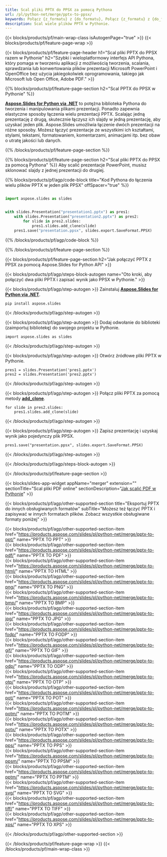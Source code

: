 ```yaml
---
title: Scal pliki PPTX do PPSX za pomocą Pythona
url: /pl/python-net/merge/pptx-to-ppsx/
keywords: Połącz {z_formatu} z {do_formatu}, Połącz {z_formatu} z {do_formatu}, Połącz {z_formatu} z {do_formatu}, PowerPoint, Prezentacja, {do_formatu}, Python, Aspose
description: Scal wiele plików PPTX w Pythonie.
---
```


{{< blocks/products/pf/main-wrap-class isAutogenPage="true" >}}
{{< blocks/products/pf/feature-page-wrap >}}

{{< blocks/products/pf/feature-page-header h1="Scal pliki PPTX do PPSX razem w Pythonie" h2="Szybki i wieloplatformowy interfejs API Pythona, który pomaga w tworzeniu aplikacji z możliwością tworzenia, scalania, sprawdzania lub konwertowania plików prezentacji Microsoft PowerPoint i OpenOffice bez użycia jakiegokolwiek oprogramowania, takiego jak Microsoft lub Open Office, Adobe PDF." >}}

{{% blocks/products/pf/feature-page-section h2="Scal PPTX do PPSX w Pythonie" %}}

[**Aspose.Slides for Python via .NET**](https://products.aspose.com/slides/pl/python-net/) to potężna biblioteka Pythona do tworzenia i manipulowania plikami prezentacji. Ponadto zapewnia elastyczne sposoby łączenia wielu prezentacji PPTX. Scalając jedną prezentację z drugą, skutecznie łączysz ich slajdy w jedną prezentację, aby uzyskać jeden plik. Aspose.Slides umożliwia łączenie dwóch prezentacji na różne sposoby. Możesz łączyć prezentacje ze wszystkimi ich kształtami, stylami, tekstami, formatowaniem, komentarzami, animacjami itp. bez obaw o utratę jakości lub danych.

{{% /blocks/products/pf/feature-page-section %}}

{{% blocks/products/pf/feature-page-section  h2="Scal pliki PPTX do PPSX za pomocą Pythona" %}}
Aby scalić prezentacje PowerPoint, musisz sklonować slajdy z jednej prezentacji do drugiej.

{{% blocks/products/pf/agp/code-block title="Kod Pythona do łączenia wielu plików PPTX w jeden plik PPSX" offSpacer="true" %}}

```python

import aspose.slides as slides


with slides.Presentation("presentation1.pptx") as pres1:
    with slides.Presentation("presentation2.pptx") as pres2:
        for slide in pres2.slides:
            pres1.slides.add_clone(slide)
    pres1.save("presentation.ppsx", slides.export.SaveFormat.PPSX)
```


{{% /blocks/products/pf/agp/code-block %}}

{{% /blocks/products/pf/feature-page-section %}}

{{< blocks/products/pf/feature-page-section  h2="Jak połączyć PPTX z PPSX za pomocą Aspose.Slides for Python API" >}}

{{< blocks/products/pf/agp/steps-block-autogen name="Oto kroki, aby połączyć dwa pliki PPTX i zapisać wynik jako PPSX w Pythonie." >}}

{{< blocks/products/pf/agp/step-autogen >}}
Zainstaluj [**Aspose.Slides for Python via .NET**](https://products.aspose.com/slides/pl/python-net/).
```
pip install aspose.slides
```
{{< /blocks/products/pf/agp/step-autogen >}}

{{< blocks/products/pf/agp/step-autogen >}}
Dodaj odwołanie do biblioteki (zaimportuj bibliotekę) do swojego projektu w Pythonie.
```
import aspose.slides as slides
```
{{< /blocks/products/pf/agp/step-autogen >}}

{{< blocks/products/pf/agp/step-autogen >}}
Otwórz źródłowe pliki PPTX w Pythonie.
```
pres1 = slides.Presentation('pres1.pptx')
pres2 = slides.Presentation('pres2.pptx')
```
{{< /blocks/products/pf/agp/step-autogen >}}

{{< blocks/products/pf/agp/step-autogen >}}
Połącz pliki PPTX za pomocą metody [**add_clone**](https://reference.aspose.com/slides/python-net/aspose.slides/islidecollection/#methods).
```
for slide in pres2.slides:
    pres1.slides.add_clone(slide)
```
{{< /blocks/products/pf/agp/step-autogen >}}

{{< blocks/products/pf/agp/step-autogen >}}
Zapisz prezentację i uzyskaj wynik jako pojedynczy plik PPSX.
```
pres1.save("presentation.ppsx", slides.export.SaveFormat.PPSX)
```

{{< /blocks/products/pf/agp/step-autogen >}}

{{< /blocks/products/pf/agp/steps-block-autogen >}}

{{< /blocks/products/pf/feature-page-section >}}

{{< blocks/slides-app-widget  appName="merger" extension="" sectionTitle="Scal pliki PDF online" sectionDescription="[Jak scalić PDF w Pythonie](https://products.aspose.com/slides/pl/python-net/merge/pdf/)" >}}

{{< blocks/products/pf/agp/other-supported-section title="Eksportuj PPTX do innych obsługiwanych formatów" subTitle="Możesz też łączyć PPTX i zapisywać w innych formatach plików. Zobacz wszystkie obsługiwane formaty poniżej" >}}

{{< blocks/products/pf/agp/other-supported-section-item href="https://products.aspose.com/slides/pl/python-net/merge/pptx-to-ppt/" name="PPTX TO PPT" >}}  
{{< blocks/products/pf/agp/other-supported-section-item href="https://products.aspose.com/slides/pl/python-net/merge/pptx-to-pdf/" name="PPTX TO PDF" >}}  
{{< blocks/products/pf/agp/other-supported-section-item href="https://products.aspose.com/slides/pl/python-net/merge/pptx-to-html/" name="PPTX TO HTML" >}}  
{{< blocks/products/pf/agp/other-supported-section-item href="https://products.aspose.com/slides/pl/python-net/merge/pptx-to-png/" name="PPTX TO PNG" >}}  
{{< blocks/products/pf/agp/other-supported-section-item href="https://products.aspose.com/slides/pl/python-net/merge/pptx-to-bmp/" name="PPTX TO BMP" >}}  
{{< blocks/products/pf/agp/other-supported-section-item href="https://products.aspose.com/slides/pl/python-net/merge/pptx-to-jpg/" name="PPTX TO JPG" >}}  
{{< blocks/products/pf/agp/other-supported-section-item href="https://products.aspose.com/slides/pl/python-net/merge/pptx-to-fodp/" name="PPTX TO FODP" >}}  
{{< blocks/products/pf/agp/other-supported-section-item href="https://products.aspose.com/slides/pl/python-net/merge/pptx-to-gif/" name="PPTX TO GIF" >}}  
{{< blocks/products/pf/agp/other-supported-section-item href="https://products.aspose.com/slides/pl/python-net/merge/pptx-to-odp/" name="PPTX TO ODP" >}}  
{{< blocks/products/pf/agp/other-supported-section-item href="https://products.aspose.com/slides/pl/python-net/merge/pptx-to-otp/" name="PPTX TO OTP" >}}  
{{< blocks/products/pf/agp/other-supported-section-item href="https://products.aspose.com/slides/pl/python-net/merge/pptx-to-pot/" name="PPTX TO POT" >}}  
{{< blocks/products/pf/agp/other-supported-section-item href="https://products.aspose.com/slides/pl/python-net/merge/pptx-to-potm/" name="PPTX TO POTM" >}}  
{{< blocks/products/pf/agp/other-supported-section-item href="https://products.aspose.com/slides/pl/python-net/merge/pptx-to-potx/" name="PPTX TO POTX" >}}  
{{< blocks/products/pf/agp/other-supported-section-item href="https://products.aspose.com/slides/pl/python-net/merge/pptx-to-pps/" name="PPTX TO PPS" >}}  
{{< blocks/products/pf/agp/other-supported-section-item href="https://products.aspose.com/slides/pl/python-net/merge/pptx-to-ppsm/" name="PPTX TO PPSM" >}}  
{{< blocks/products/pf/agp/other-supported-section-item href="https://products.aspose.com/slides/pl/python-net/merge/pptx-to-pptm/" name="PPTX TO PPTM" >}}  
{{< blocks/products/pf/agp/other-supported-section-item href="https://products.aspose.com/slides/pl/python-net/merge/pptx-to-svg/" name="PPTX TO SVG" >}}  
{{< blocks/products/pf/agp/other-supported-section-item href="https://products.aspose.com/slides/pl/python-net/merge/pptx-to-tiff/" name="PPTX TO TIFF" >}}  
{{< blocks/products/pf/agp/other-supported-section-item href="https://products.aspose.com/slides/pl/python-net/merge/pptx-to-xps/" name="PPTX TO XPS" >}}  


{{< /blocks/products/pf/agp/other-supported-section >}}

{{< /blocks/products/pf/feature-page-wrap >}}
{{< /blocks/products/pf/main-wrap-class >}}